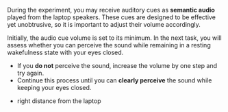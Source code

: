 During the experiment, you may receive auditory cues as **semantic audio** played from the laptop speakers. These cues are designed to be effective yet unobtrusive, so it is important to adjust their volume accordingly.  

Initially, the audio cue volume is set to its minimum. In the next task, you will assess whether you can perceive the sound while remaining in a resting wakefulness state with your eyes closed.  

- If you **do not** perceive the sound, increase the volume by one step and try again.  
- Continue this process until you can **clearly perceive** the sound while keeping your eyes closed. 

* right distance from the laptop